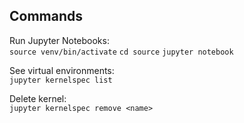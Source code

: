 
## Commands

Run Jupyter Notebooks:   
`source venv/bin/activate`
`cd source`
`jupyter notebook`

See virtual environments:   
`jupyter kernelspec list`

Delete kernel:   
`jupyter kernelspec remove <name>`

